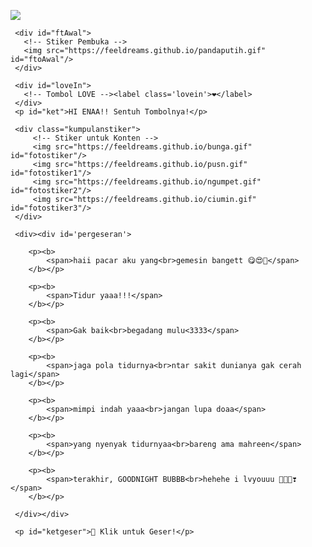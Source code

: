 <!DOCTYPE html>
<html>
<meta charset='UTF-8'/><meta content='width=device-width, initial-scale=1, user-scalable=1, minimum-scale=1, maximum-scale=5' name='viewport'/><meta content='IE=edge' http-equiv='X-UA-Compatible'/>
  
  <link rel="preconnect" href="https://fonts.googleapis.com">
  <link rel="preconnect" href="https://fonts.gstatic.com" crossorigin>
  <link href="https://fonts.googleapis.com/css2?family=Poppins:wght@300;400;500;700&display=swap" rel="stylesheet">
  <link href="https://fonts.googleapis.com/css2?family=Sono:wght@600&display=swap" rel="stylesheet">
  <link href="https://fonts.googleapis.com/css2?family=Nerko+One&display=swap" rel="stylesheet">

  <script src="https://cdn.jsdelivr.net/npm/sweetalert2@11.0.19/dist/sweetalert2.all.min.js"></script>
  <script src="https://unpkg.com/typeit@8.7.0/dist/index.umd.js"></script><link href="https://htmlku.com/haipacar/style.css" rel="stylesheet" type="text/css" /><script src="https://kit.fontawesome.com/4f3ce16e3e.js" crossorigin="anonymous"></script>
  
<head>
<title>Htmlku.com/haipacar - Pesan buat Kamuuuu! 💐</title>
<!-- 
  Made with love by Rayys!
  
     Blog: feeldream.id
     Instagram: @rayyarrr
     TikTok: @feelthisray
     
  Thanks to all <3
-->
</head>
<body>
	
   <!-- Ganti Audio di sini -->
   <audio src="https://feeldreams.github.io/audio/thousand.mp3" id="linkmp3" class="sembunyi"></audio>
   
   <div id="bodyblur">
     <!-- Wallpaper --><img src="https://feeldreams.github.io/pics/awan8.jpg" id="wallpaper"/>
   </div>
   
   <div id='Content'>

     <div id="ftAwal">
       <!-- Stiker Pembuka -->
       <img src="https://feeldreams.github.io/pandaputih.gif" id="ftoAwal"/>
     </div>

     <div id="loveIn">
       <!-- Tombol LOVE --><label class='lovein'>❤️</label>
     </div>
     <p id="ket">HI ENAA!! Sentuh Tombolnya!</p>
     
     <div class="kumpulanstiker">
         <!-- Stiker untuk Konten -->
         <img src="https://feeldreams.github.io/bunga.gif" id="fotostiker"/>
         <img src="https://feeldreams.github.io/pusn.gif" id="fotostiker1"/>
         <img src="https://feeldreams.github.io/ngumpet.gif" id="fotostiker2"/>
         <img src="https://feeldreams.github.io/ciumin.gif" id="fotostiker3"/>
     </div>
     
     <div><div id='pergeseran'>
     	
        <p><b>
	        <span>haii pacar aku yang<br>gemesin bangett 😋😍🫶</span>
        </b></p>
        
        <p><b>
	        <span>Tidur yaaa!!!</span>
        </b></p>
        
        <p><b>
	        <span>Gak baik<br>begadang mulu<3333</span>
        </b></p>

        <p><b>
	        <span>jaga pola tidurnya<br>ntar sakit dunianya gak cerah lagi</span>
        </b></p>

        <p><b>
	        <span>mimpi indah yaaa<br>jangan lupa doaa</span>
        </b></p>
        
        <p><b>
	        <span>yang nyenyak tidurnyaa<br>bareng ama mahreen</span>
        </b></p>
        
        <p><b>
	        <span>terakhir, GOODNIGHT BUBBB<br>hehehe i lvyouuu 💞🤍💝❣️</span>
        </b></p>
       
     </div></div>

     <p id="ketgeser">💌 Klik untuk Geser!</p>

   </div>
   
<script src="https://htmlku.com/haipacar/script.js"></script>
</body>
</html>
